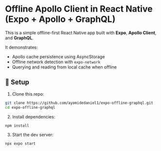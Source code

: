 # Offline Apollo Client in React Native (Expo + Apollo + GraphQL)

This is a simple offline-first React Native app built with **Expo**, **Apollo Client**, and **GraphQL**.

It demonstrates:

- Apollo cache persistence using AsyncStorage
- Offline network detection with `expo-network`
- Querying and reading from local cache when offline

## 🔧 Setup

1. Clone this repo:

```bash
git clone https://github.com/ayomidedaniel1/expo-offline-graphql.git
cd expo-offline-graphql
```

2. Install dependencies:

```bash
npm install
```

3. Start the dev server:

```bash
npx expo start
```
